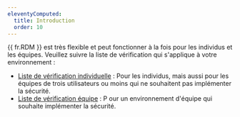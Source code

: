 ```yaml
---
eleventyComputed:
  title: Introduction
  order: 10
---
```

{{ fr.RDM }} est très flexible et peut fonctionner à la fois pour les individus et les équipes. Veuillez suivre la liste de vérification qui s'applique à votre environnement :  

* [Liste de vérification individuelle](/fr/rdm/windows/getting-started/checklist-individuals/) : Pour les individus, mais aussi pour les équipes de trois utilisateurs ou moins qui ne souhaitent pas implémenter la sécurité. 
* [Liste de vérification équipe](/fr/rdm/windows/getting-started/checklist-teams/) : P our un environnement d'équipe qui souhaite implémenter la sécurité.
